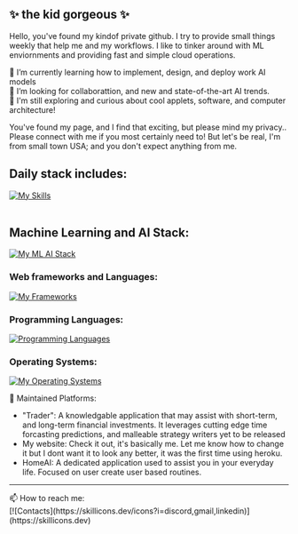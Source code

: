 ## ✨ the kid gorgeous ✨
Hello, you've found my kindof private github. I try to provide small things weekly that help me and my workflows. I like to tinker around with ML enviornments and providing fast and simple cloud operations.

🌱 I’m currently learning how to implement, design, and deploy work AI models<br>
👯 I’m looking for collaborattion, and new and state-of-the-art AI trends.<br>
🤔 I'm still exploring and curious about cool applets, software, and computer architecture!<br>

You've found my page, and I find that exciting, but please mind my privacy.. Please connect with me 
if you most certainly need to! But let's be real, I'm from small town USA; and you don't expect anything from me. 
<br>

## Daily stack includes: <br>
[![My Skills](https://skillicons.dev/icons?i=aws,docker,git,obsidian,vscode)](https://skillicons.dev)
<br>
<br>

## Machine Learning and AI Stack: <br>
[![My ML AI Stack](https://skillicons.dev/icons?i=aws,docker,graphql,mysql,obsidian,pytorch,sqlite,sklearn,tensorflow,vim,vscode&perline=5)](https://skillicons.dev)
<br>

### Web frameworks and Languages: <br>
[![My Frameworks](https://skillicons.dev/icons?i=azure,css,django,fastapi,flask,heroku,html,js,md,materialui,mongodb,mysql,php,postman,react,selenium,sass,tailwind&perline=9)](https://skillicons.dev)
<br>

### Programming Languages: <br>
[![Programming Languages](https://skillicons.dev/icons?i=bash,c,cs,cpp,css,dotnet,haskell,java,js,mysql,php,py,rust,swift&perline=7)](https://skillicons.dev)
<br>

### Operating Systems: <br>
[![My Operating Systems](https://skillicons.dev/icons?i=apple,ubuntu,windows)](https://skillicons.dev)
<br>

💬 Maintained Platforms: 
- "Trader": A knowledgable application that may assist with short-term, and long-term financial investments. It leverages cutting edge time forcasting predictions, and malleable strategy writers yet to be released
- My website: Check it out, it's basically me. Let me know how to change it but I dont want it to look any better, it was the first time using heroku. 
- HomeAI: A dedicated application used to assist you in your everyday life. Focused on user create user based routines.

<hr>
📫 How to reach me: <br>
[![Contacts](https://skillicons.dev/icons?i=discord,gmail,linkedin)](https://skillicons.dev)
<br>

